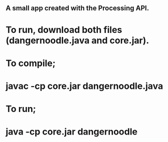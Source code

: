 ## A small app created with the Processing API.

# To run, download both files (dangernoodle.java and core.jar).

# To compile;
# javac -cp core.jar dangernoodle.java

# To run;
# java -cp core.jar dangernoodle